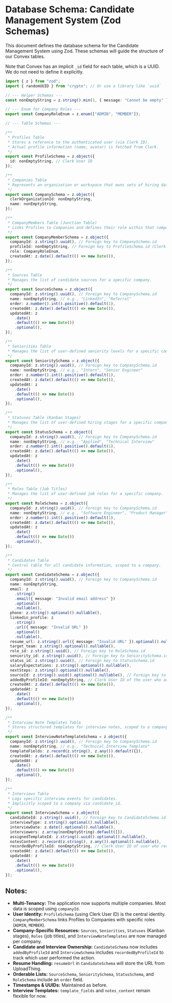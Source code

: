 # Database Schema: Candidate Management System (Zod Schemas)

This document defines the database schema for the Candidate Management System using Zod. These schemas will guide the structure of our Convex tables.

Note that Convex has an implicit `_id` field for each table, which is a UUID. We do not need to define it explicitly.

```typescript
import { z } from "zod";
import { randomUUID } from "crypto"; // Or use a library like `uuid`

// --- Helper Schemas ---
const nonEmptyString = z.string().min(1, { message: "Cannot be empty" });

// --- Enum for Company Roles ---
export const CompanyRoleEnum = z.enum(["ADMIN", "MEMBER"]);

// --- Table Schemas ---

/**
 * Profiles Table
 * Stores a reference to the authenticated user (via Clerk ID).
 * Actual profile information (name, avatar) is fetched from Clerk.
 */
export const ProfileSchema = z.object({
  id: nonEmptyString, // Clerk User ID
});

/**
 * Companies Table
 * Represents an organization or workspace that owns sets of hiring data.
 */
export const CompanySchema = z.object({
  clerkOrganizationId: nonEmptyString,
  name: nonEmptyString,
});

/**
 * CompanyMembers Table (Junction Table)
 * Links Profiles to Companies and defines their role within that company.
 */
export const CompanyMemberSchema = z.object({
  companyId: z.string().uuid(), // Foreign key to CompanySchema.id
  profileId: nonEmptyString, // Foreign key to ProfileSchema.id (Clerk User ID)
  role: CompanyRoleEnum,
  createdAt: z.date().default(() => new Date()),
});

/**
 * Sources Table
 * Manages the list of candidate sources for a specific company.
 */
export const SourceSchema = z.object({
  companyId: z.string().uuid(), // Foreign key to CompanySchema.id
  name: nonEmptyString, // e.g., "LinkedIn", "Referral"
  order: z.number().int().positive().default(1),
  createdAt: z.date().default(() => new Date()),
  updatedAt: z
    .date()
    .default(() => new Date())
    .optional(),
});

/**
 * Seniorities Table
 * Manages the list of user-defined seniority levels for a specific company.
 */
export const SenioritySchema = z.object({
  companyId: z.string().uuid(), // Foreign key to CompanySchema.id
  name: nonEmptyString, // e.g., "Intern", "Senior Engineer"
  order: z.number().int().positive().default(1),
  createdAt: z.date().default(() => new Date()),
  updatedAt: z
    .date()
    .default(() => new Date())
    .optional(),
});

/**
 * Statuses Table (Kanban Stages)
 * Manages the list of user-defined hiring stages for a specific company.
 */
export const StatusSchema = z.object({
  companyId: z.string().uuid(), // Foreign key to CompanySchema.id
  name: nonEmptyString, // e.g., "Applied", "Technical Interview"
  order: z.number().int().positive().default(1),
  createdAt: z.date().default(() => new Date()),
  updatedAt: z
    .date()
    .default(() => new Date())
    .optional(),
});

/**
 * Roles Table (Job Titles)
 * Manages the list of user-defined job roles for a specific company.
 */
export const RoleSchema = z.object({
  companyId: z.string().uuid(), // Foreign key to CompanySchema.id
  name: nonEmptyString, // e.g., "Software Engineer", "Product Manager"
  order: z.number().int().positive().default(1),
  createdAt: z.date().default(() => new Date()),
  updatedAt: z
    .date()
    .default(() => new Date())
    .optional(),
});

/**
 * Candidates Table
 * Central table for all candidate information, scoped to a company.
 */
export const CandidateSchema = z.object({
  companyId: z.string().uuid(), // Foreign key to CompanySchema.id
  name: nonEmptyString,
  email: z
    .string()
    .email({ message: "Invalid email address" })
    .optional()
    .nullable(),
  phone: z.string().optional().nullable(),
  linkedin_profile: z
    .string()
    .url({ message: "Invalid URL" })
    .optional()
    .nullable(),
  resume_url: z.string().url({ message: "Invalid URL" }).optional().nullable(), // URL from UploadThing (@https://uploadthing.com/)
  target_team: z.string().optional().nullable(),
  role_id: z.string().uuid(), // Foreign key to RoleSchema.id
  seniority_id: z.string().uuid(), // Foreign key to SenioritySchema.id
  status_id: z.string().uuid(), // Foreign key to StatusSchema.id
  salaryExpectations: z.string().optional().nullable(),
  nextSteps: z.string().optional().nullable(),
  sourceId: z.string().uuid().optional().nullable(), // Foreign key to SourceSchema.id
  addedByProfileId: nonEmptyString, // Clerk User ID of the user who added the candidate
  createdAt: z.date().default(() => new Date()),
  updatedAt: z
    .date()
    .default(() => new Date())
    .optional(),
});

/**
 * Interview Note Templates Table
 * Stores structured templates for interview notes, scoped to a company.
 */
export const InterviewNoteTemplateSchema = z.object({
  companyId: z.string().uuid(), // Foreign key to CompanySchema.id
  name: nonEmptyString, // e.g., "Technical Interview Template"
  templateFields: z.record(z.string(), z.any()).default({}),
  createdAt: z.date().default(() => new Date()),
  updatedAt: z
    .date()
    .default(() => new Date())
    .optional(),
});

/**
 * Interviews Table
 * Logs specific interview events for candidates.
 * Implicitly scoped to a company via candidate_id.
 */
export const InterviewSchema = z.object({
  candidateId: z.string().uuid(), // Foreign key to CandidateSchema.id
  interviewType: z.string().optional().nullable(),
  interviewDate: z.date().optional().nullable(),
  interviewers: z.array(nonEmptyString).default([]),
  assignedTemplateId: z.string().uuid().optional().nullable(),
  notesContent: z.record(z.string(), z.any()).optional().nullable(),
  recordedByProfileId: nonEmptyString, // Clerk User ID of user who recorded the interview
  createdAt: z.date().default(() => new Date()),
  updatedAt: z
    .date()
    .default(() => new Date())
    .optional(),
});
```

## Notes:

- **Multi-Tenancy:** The application now supports multiple companies. Most data is scoped using `companyId`.
- **User Identity:** `ProfileSchema` (using Clerk User ID) is the central identity. `CompanyMemberSchema` links Profiles to Companies with specific roles (`ADMIN`, `MEMBER`).
- **Company-Specific Resources:** `Sources`, `Seniorities`, `Statuses` (Kanban stages), `Roles` (job titles), and `InterviewNoteTemplates` are now managed per company.
- **Candidate and Interview Ownership:** `CandidateSchema` now includes `addedByProfileId` and `InterviewSchema` includes `recordedByProfileId` to track which user performed the action.
- **Resume Handling:** `resumeUrl` in `CandidateSchema` will store the URL from UploadThing.
- **Orderable Lists:** `SourceSchema`, `SenioritySchema`, `StatusSchema`, and `RoleSchema` include an `order` field.
- **Timestamps & UUIDs:** Maintained as before.
- **Interview Templates:** `template_fields` and `notes_content` remain flexible for now.
